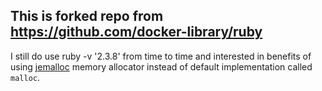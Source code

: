 ## This is forked repo from https://github.com/docker-library/ruby

I still do use ruby -v '2.3.8' from time to time and interested in benefits of using [jemalloc](https://github.com/jemalloc/jemalloc) memory allocator
instead of default implementation called `malloc`.
